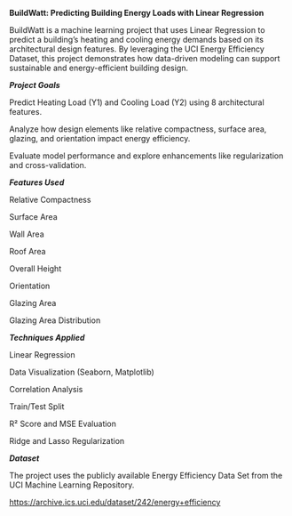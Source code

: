 **BuildWatt: Predicting Building Energy Loads with Linear Regression**

BuildWatt is a machine learning project that uses Linear Regression to predict a building’s heating and cooling energy demands based on its architectural design features. By leveraging the UCI Energy Efficiency Dataset, this project demonstrates how data-driven modeling can support sustainable and energy-efficient building design.

_**Project Goals**_

Predict Heating Load (Y1) and Cooling Load (Y2) using 8 architectural features.

Analyze how design elements like relative compactness, surface area, glazing, and orientation impact energy efficiency.

Evaluate model performance and explore enhancements like regularization and cross-validation.

_**Features Used**_

Relative Compactness

Surface Area

Wall Area

Roof Area

Overall Height

Orientation

Glazing Area

Glazing Area Distribution

_**Techniques Applied**_

Linear Regression

Data Visualization (Seaborn, Matplotlib)

Correlation Analysis

Train/Test Split

R² Score and MSE Evaluation

Ridge and Lasso Regularization

_**Dataset**_

The project uses the publicly available Energy Efficiency Data Set from the UCI Machine Learning Repository.

https://archive.ics.uci.edu/dataset/242/energy+efficiency


